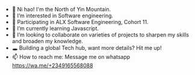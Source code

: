 - 👋 Ni hao! I'm the North of Yin Mountain.
- 👀 I’m interested in Software engineering.
- 🎇 Participating in ALX Software Engineering, Cohort 11.
- 🌱 I’m currently learning Javascript.
- 💞️ I’m looking to collaborate on varieties of projects to sharpen my skills and broaden my knowledge. 
- 🕳  Building a global Tech hub, want more details? Hit me up!
- 📫 How to reach me: Message me on whatsapp https://wa.me/+2349165568088

<!---
Great-North/Great-North is a ✨ special ✨ repository because its `README.md` (this file) appears on your GitHub profile.
You can click the Preview link to take a look at your changes.
--->
